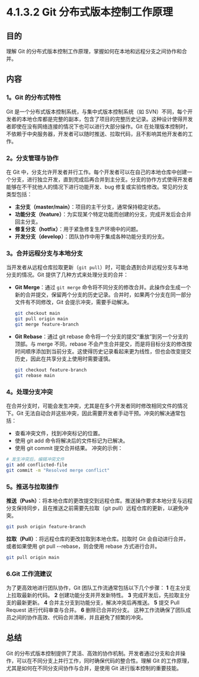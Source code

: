 # 4.1.3.2 Git 分布式版本控制工作原理

## 目的

理解 Git 的分布式版本控制工作原理，掌握如何在本地和远程分支之间协作和合并。

## 内容

### 1。Git 的分布式特性

Git 是一个分布式版本控制系统，与集中式版本控制系统（如 SVN）不同，每个开发者的本地仓库都是完整的副本，包含了项目的完整历史记录。这种设计使得开发者即使在没有网络连接的情况下也可以进行大部分操作。Git 在处理版本控制时，不依赖于中央服务器，开发者可以随时推送、拉取代码，且不影响其他开发者的工作。

### 2。分支管理与协作

在 Git 中，分支允许开发者并行工作。每个开发者可以在自己的本地仓库中创建一个分支，进行独立开发，直到完成后再合并到主分支。分支的协作方式使得开发者能够在不干扰他人的情况下进行功能开发、bug 修复或实验性修改。常见的分支类型包括：

- **主分支（master/main）**：项目的主干分支，通常保持稳定状态。
- **功能分支（feature）**：为实现某个特定功能而创建的分支，完成开发后会合并回主分支。
- **修复分支（hotfix）**：用于紧急修复生产环境中的问题。
- **开发分支（develop）**：团队协作中用于集成各种功能分支的分支。

### 3。合并远程分支与本地分支

当开发者从远程仓库拉取更新（`git pull`）时，可能会遇到合并远程分支与本地分支的情况。Git 提供了几种方式来处理分支的合并：

- **Git Merge**：通过 `git merge` 命令将不同分支的修改合并。此操作会生成一个新的合并提交，保留两个分支的历史记录。合并时，如果两个分支在同一部分文件有不同修改，Git 会提示冲突，需要手动解决。

  ```bash
  git checkout main
  git pull origin main
  git merge feature-branch
  ```

- **Git Rebase**：通过 git rebase 命令将一个分支的提交“重放”到另一个分支的顶部。与 merge 不同，rebase 不会产生合并提交，而是将目标分支的修改按时间顺序添加到当前分支。这使得历史记录看起来更为线性，但也会改变提交历史，因此在共享分支上使用时需要谨慎。

  ```bash
  git checkout feature-branch
  git rebase main
  ```

### 4。处理分支冲突

在合并分支时，可能会发生冲突，尤其是在多个开发者同时修改相同文件的情况下。Git 无法自动合并这些冲突，因此需要开发者手动干预。冲突的解决通常包括：

- 查看冲突文件，找到冲突标记的位置。
- 使用 git add 命令将解决后的文件标记为已解决。
- 使用 git commit 提交合并结果。
冲突的示例：

```bash
# 发生冲突后，编辑冲突文件
git add conflicted-file
git commit -m "Resolved merge conflict"
```

### 5。推送与拉取操作

**推送（Push）**：将本地仓库的更改提交到远程仓库。推送操作要求本地分支与远程分支保持同步，且在推送之前需要先拉取（git pull）远程仓库的更新，以避免冲突。

```bash
git push origin feature-branch
```

**拉取（Pull）**：将远程仓库的更改拉取到本地仓库。拉取时 Git 会自动进行合并，或者如果使用 git pull --rebase，则会使用 rebase 方式进行合并。

```bash
git pull origin main
```

### 6.Git 工作流建议

为了更高效地进行团队协作，Git 团队工作流通常包括以下几个步骤：
**1** 在主分支上拉取最新的代码。
**2** 创建功能分支并开发新特性。
**3** 完成开发后，先拉取主分支的最新更新。
**4** 合并主分支到功能分支，解决冲突后再推送。
**5** 提交 Pull Request 进行代码审查与合并。
**6** 删除已合并的分支。
这种工作流确保了团队成员之间的协作高效、代码合并清晰，并且避免了频繁的冲突。

## 总结

Git 的分布式版本控制提供了灵活、高效的协作机制。开发者通过分支和合并操作，可以在不同分支上并行工作，同时确保代码的整合性。理解 Git 的工作原理，尤其是如何在不同分支间协作与合并，是使用 Git 进行版本控制的重要技能。
